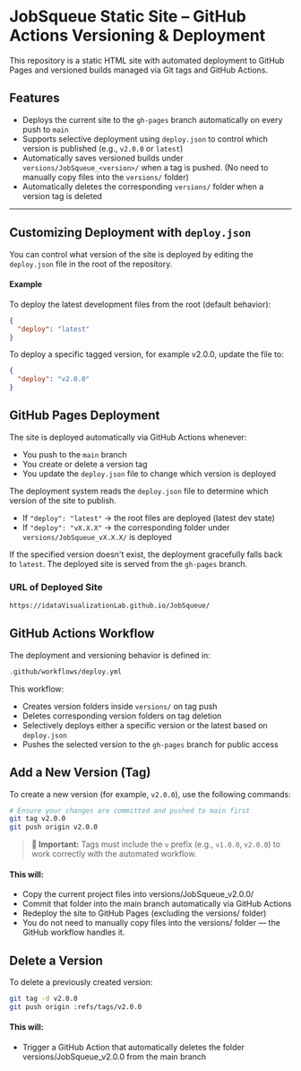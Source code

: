 # JobSqueue Static Site – GitHub Actions Versioning & Deployment

This repository is a static HTML site with automated deployment to GitHub Pages and versioned builds managed via Git tags and GitHub Actions.

## Features

- Deploys the current site to the `gh-pages` branch automatically on every push to `main`
- Supports selective deployment using `deploy.json` to control which version is published (e.g., `v2.0.0` or `latest`)
- Automatically saves versioned builds under `versions/JobSqueue_<version>/` when a tag is pushed. (No need to manually copy files into the `versions/` folder)
- Automatically deletes the corresponding `versions/` folder when a version tag is deleted

---


## Customizing Deployment with `deploy.json`

You can control what version of the site is deployed by editing the `deploy.json` file in the root of the repository.

#### Example

To deploy the latest development files from the root (default behavior):

```json
{
  "deploy": "latest"
}
```
To deploy a specific tagged version, for example v2.0.0, update the file to:
```json
{
  "deploy": "v2.0.0"
}
```
## GitHub Pages Deployment

The site is deployed automatically via GitHub Actions whenever:

- You push to the `main` branch
- You create or delete a version tag
- You update the `deploy.json` file to change which version is deployed

The deployment system reads the `deploy.json` file to determine which version of the site to publish.

- If `"deploy": "latest"` → the root files are deployed (latest dev state)
- If `"deploy": "vX.X.X"` → the corresponding folder under `versions/JobSqueue_vX.X.X/` is deployed

If the specified version doesn't exist, the deployment gracefully falls back to `latest`.
The deployed site is served from the `gh-pages` branch.

### URL of Deployed Site
```bash
https://idataVisualizationLab.github.io/JobSqueue/
```


## GitHub Actions Workflow

The deployment and versioning behavior is defined in:
```bash
.github/workflows/deploy.yml
```
This workflow:

- Creates version folders inside `versions/` on tag push
- Deletes corresponding version folders on tag deletion
- Selectively deploys either a specific version or the latest based on `deploy.json`
- Pushes the selected version to the `gh-pages` branch for public access


## Add a New Version (Tag)
To create a new version (for example, `v2.0.0`), use the following commands:
```bash
# Ensure your changes are committed and pushed to main first
git tag v2.0.0
git push origin v2.0.0
```
> **🚨 Important:** Tags must include the `v` prefix (e.g., `v1.0.0`, `v2.0.0`) to work correctly with the automated workflow.

#### This will:

- Copy the current project files into versions/JobSqueue_v2.0.0/
- Commit that folder into the main branch automatically via GitHub Actions
- Redeploy the site to GitHub Pages (excluding the versions/ folder)
- You do not need to manually copy files into the versions/ folder — the GitHub workflow handles it.

## Delete a Version
To delete a previously created version:
```bash
git tag -d v2.0.0
git push origin :refs/tags/v2.0.0
```
#### This will:
- Trigger a GitHub Action that automatically deletes the folder versions/JobSqueue_v2.0.0 from the main branch




